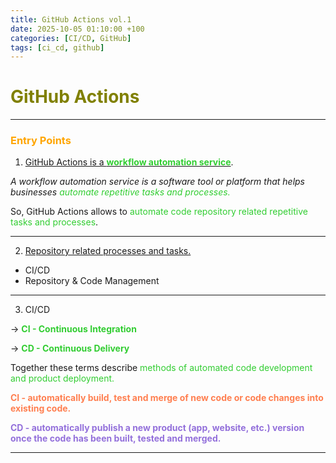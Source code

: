 ```yaml
---
title: GitHub Actions vol.1
date: 2025-10-05 01:10:00 +100
categories: [CI/CD, GitHub]
tags: [ci_cd, github]
---
```


# <span style="color:olive">GitHub Actions</span> 
---

### <span style="color:orange">Entry Points</span> 

1. <u>GitHub Actions is a <span style="color:limegreen"><b>workflow automation service</b></span></u>.

<em>A workflow automation service is a software tool or platform that helps businesses <span style="color:limegreen">automate repetitive tasks and processes.</span></em> 

So, GitHub Actions allows to <span style="color:limegreen">automate code repository related repetitive tasks and processes</span>.

---

2. <u>Repository related processes and tasks.</u>
<ul>
<li> CI/CD</li>
<li> Repository & Code Management</li>
</ul>

---

3. CI/CD

-> <b><span style="color:limegreen">CI - Continuous Integration</span></b>

-> <b><span style="color:limegreen">CD - Continuous Delivery</span></b>

Together these terms describe <span style="color:limegreen">methods of automated code development and product deployment.</span>

<b><span style="color:coral">CI - automatically build, test and merge of new code or code changes into existing code.</span></b>

<b><span style="color:MediumPurple">CD - automatically publish a new product (app, website, etc.) version once the code has been built, tested and merged.</span></b>

---

